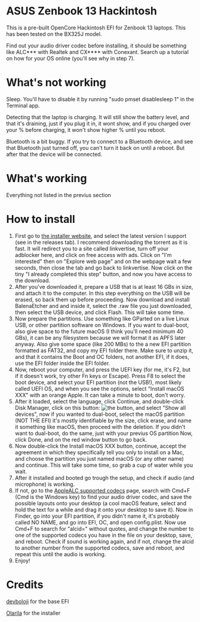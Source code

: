 # ASUS Zenbook 13 Hackintosh
This is a pre-built OpenCore Hackintosh EFI for Zenbook 13 laptops. This has been tested on the BX325J model.

Find out your audio driver codec before installing, it should be something like ALC*** with Realtek and CX**** with Conexant. Search up a tutorial on how for your OS online (you'll see why in step 7).
# What's not working
Sleep. You'll have to disable it by running "sudo pmset disablesleep 1" in the Terminal app.

Detecting that the laptop is charging. It will still show the battery level, and that it's draining, just if you plug it in, it wont show, and if you charged over your % before charging, it won't show higher % until you reboot.

Bluetooth is a bit buggy. If you try to connect to a Bluetooth device, and see that Bluetooth just turned off, you can't turn it back on until a reboot. But after that the device will be connected.
# What's working
Everything not listed in the previus section
# How to install
1. First go to [the installer website][installer], and select the latest version I support (see in the releases tab). I recommend downloading the torrent as it is fast. It will redirect you to a site called linkvertise, turn off your adblocker here, and click on free access with ads. Click on "I'm interested" then on "Explore web page" and on the webpage wait a few seconds, then close the tab and go back to linkvertise. Now click on the tiny "I already completed this step" button, and now you have access to the download.
2. After you've downloaded it, prepare a USB that is at least 16 GBs in size, and attach it to the computer. In this step everything on the USB will be erased, so back them up before proceeding. Now download and install BalenaEtcher and and inside it, select the .raw file you just downloaded, then select the USB device, and click Flash. This will take some time.
3. Now prepare the partitions. Use something like GParted on a live Linux USB, or other partition software on Windows. If you want to dual-boot, also give space to the future macOS (I think you'll need minimum 40 GBs), it can be any filesystem because we will format it as APFS later anyway. Also give some space (like 200 MBs) to the a new EFI partition formatted as FAT32, and copy my EFI folder there. Make sure to unzip it, and that it contains the Boot and OC folders, not another EFI, if it does, use the EFI folder inside the EFI folder.
4. Now, reboot your computer, and press the UEFI key (for me, it's F2, but if it doesn't work, try other Fn keys or Escape). Press F8 to select the boot device, and select your EFI partition (not the USB!), most likely called UEFI OS, and when you see the options, select "Install macOS XXX" with an orange Apple. It can take a minute to boot, don't worry.
5. After it loaded, select the language, click Continue, and double-click Disk Manager, click on this button: ![the button](https://github.com/Octopus1348/ASUS-Zenbook-13-Hackintosh/assets/105970916/47c4620a-775d-4049-8299-03e1b8703908), and select "Show all devices", now if you wanted to dual-boot, select the macOS partition (NOT THE EFI) it's mostly identifiable by the size, click erase, and name it something like macOS, then proceed with the deletion. If you didn't want to dual-boot, do the same, just with your previus OS partition Now, click Done, and on the red window button to go back.
6. Now double-click the Install macOS XXX button, continue, accept the agreement in which they specifically tell you only to install on a Mac, and choose the partition you just named macOS (or any other name) and continue. This will take some time, so grab a cup of water while you wait.
7. After it installed and booted go trough the setup, and check if audio (and microphone) is working.
8. If not, go to the [AppleALC supported codecs][applealc] page, search with Cmd+F (Cmd is the Windows key) to find your audio driver codec, and save the possible layouts onto your desktop (a cool macOS feature, select and hold the text for a while and drag it onto your desktop to save it). Now in Finder, go into your EFI partition, if you didn't name it, it's probably called NO NAME, and go into EFI, OC, and open config.plist. Now use Cmd+F to search for "alcid=" without quotes, and change the number to one of the supported codecs you have in the file on your desktop, save, and reboot. Check if sound is working again, and if not, change the alcid to another number from the supported codecs, save and reboot, and repeat this until the audio is working.
9. Enjoy!

# Credits
[devboloji][baseefi] for the base EFI

[Olarila][installer] for the installer


[baseefi]: https://github.com/devboloji/Infinix-Hackintosh-Opencore-Guide
[installer]: https://www.olarila.com/topic/6278-olarila-vanilla-images-macos-installer/
[applealc]: https://github.com/acidanthera/AppleALC/wiki/Supported-codecs
